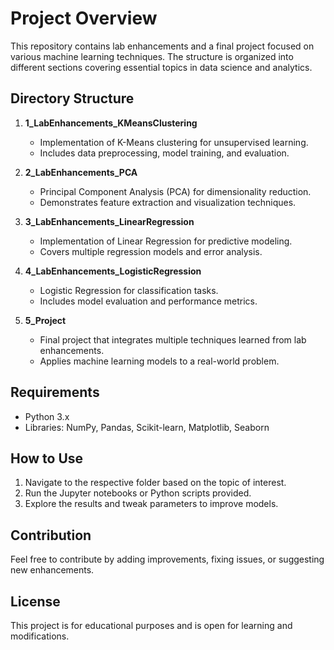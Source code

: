 # Project Overview
This repository contains lab enhancements and a final project focused on various machine learning techniques. The structure is organized into different sections covering essential topics in data science and analytics.

## Directory Structure

1. **1_LabEnhancements_KMeansClustering**  
   - Implementation of K-Means clustering for unsupervised learning.
   - Includes data preprocessing, model training, and evaluation.

2. **2_LabEnhancements_PCA**  
   - Principal Component Analysis (PCA) for dimensionality reduction.
   - Demonstrates feature extraction and visualization techniques.

3. **3_LabEnhancements_LinearRegression**  
   - Implementation of Linear Regression for predictive modeling.
   - Covers multiple regression models and error analysis.

4. **4_LabEnhancements_LogisticRegression**  
   - Logistic Regression for classification tasks.
   - Includes model evaluation and performance metrics.

5. **5_Project**  
   - Final project that integrates multiple techniques learned from lab enhancements.
   - Applies machine learning models to a real-world problem.
   
## Requirements
- Python 3.x
- Libraries: NumPy, Pandas, Scikit-learn, Matplotlib, Seaborn

## How to Use
1. Navigate to the respective folder based on the topic of interest.
2. Run the Jupyter notebooks or Python scripts provided.
3. Explore the results and tweak parameters to improve models.

## Contribution
Feel free to contribute by adding improvements, fixing issues, or suggesting new enhancements.

## License
This project is for educational purposes and is open for learning and modifications.